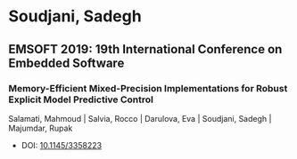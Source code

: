 # Soudjani, Sadegh

## EMSOFT 2019: 19th International Conference on Embedded Software

### Memory-Efficient Mixed-Precision Implementations for Robust Explicit Model Predictive Control
Salamati, Mahmoud | Salvia, Rocco | Darulova, Eva | Soudjani, Sadegh | Majumdar, Rupak
* DOI: [10.1145/3358223](https://doi.org/10.1145/3358223)

